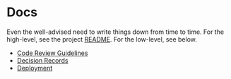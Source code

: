 # Docs

Even the well-advised need to write things down from time to time.
For the high-level, see the project [README](../README.md).
For the low-level, see below.

* [Code Review Guidelines](code_review_guidelines.md)
* [Decision Records](decision_records.md)
* [Deployment](deployment.md)
